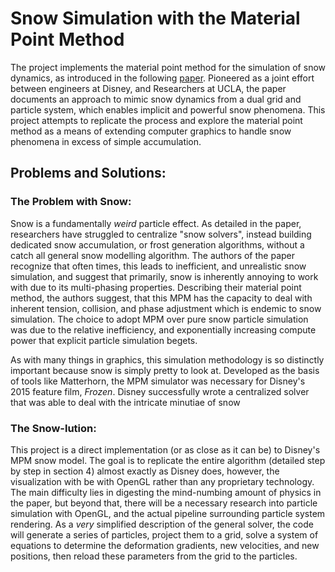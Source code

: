 # Snow Simulation with the Material Point Method

The project implements the material point method for the simulation of snow dynamics, as introduced in the following [paper](https://disney-animation.s3.amazonaws.com/uploads/production/publication_asset/94/asset/SSCTS13_2.pdf). Pioneered as a joint effort between engineers at Disney, and Researchers at UCLA, the paper documents an approach to mimic snow dynamics from a dual grid and particle system, which enables implicit and powerful snow phenomena. This project attempts to replicate the process and explore the material point method as a means of extending computer graphics to handle snow phenomena in excess of simple accumulation.

## Problems and Solutions:

### The Problem with Snow:

Snow is a fundamentally *weird* particle effect. As detailed in the paper, researchers have struggled to centralize "snow solvers", instead building dedicated snow accumulation, or frost generation algorithms, without a catch all general snow modelling algorithm. The authors of the paper recognize that often times, this leads to inefficient, and unrealistic snow simulation, and suggest that primarily, snow is inherently annoying to work with due to its multi-phasing properties. Describing their material point method, the authors suggest, that this MPM has the capacity to deal with inherent tension, collision, and phase adjustment which is endemic to snow simulation. The choice to adopt MPM over pure snow particle simulation was due to the relative inefficiency, and exponentially increasing compute power that explicit particle simulation begets.

As with many things in graphics, this simulation methodology is so distinctly important because snow is simply pretty to look at. Developed as the basis of tools like Matterhorn, the MPM simulator was necessary for Disney's 2015 feature film, *Frozen*. Disney successfully wrote a centralized solver that was able to deal with the intricate minutiae of snow

### The Snow-lution:

This project is a direct implementation (or as close as it can be) to Disney's MPM snow model. The goal is to replicate the entire algorithm (detailed step by step in section 4) almost exactly as Disney does, however, the visualization with be with OpenGL rather than any proprietary technology. The main difficulty lies in digesting the mind-numbing amount of physics in the paper, but beyond that, there will be a necessary research into particle simulation with OpenGL, and the actual pipeline surrounding particle system rendering. As a *very* simplified description of the general solver, the code will generate a series of particles, project them to a grid, solve a system of equations to determine the deformation gradients, new velocities, and new positions, then reload these parameters from the grid to the particles.
